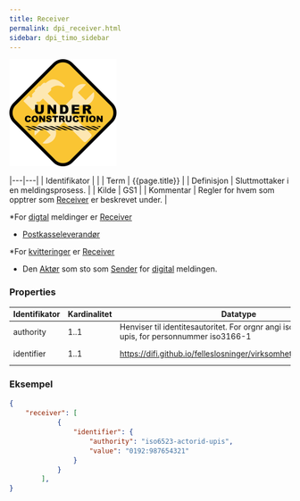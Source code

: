 ```yaml
---
title: Receiver
permalink: dpi_receiver.html
sidebar: dpi_timo_sidebar
---
```


![](/images/dpi/underarbeide.png)

|---|---|
| Identifikator |  |
| Term          | {{page.title}} |
| Definisjon    | Sluttmottaker i en meldingsprosess. |
| Kilde         | GS1 |
| Kommentar     | Regler for hvem som opptrer som [Receiver](dpi_receiver.html) er beskrevet under. |


\*For [digtal](dpi_digital.html) meldinger er
[Receiver](dpi_receiver.html)

  - [Postkasseleverandør](dpi_aktorer.html)

\*For [kvitteringer](dpi_kvitteringer.md) er
[Receiver](dpi_receiver.html)

  - Den [Aktør](dpi_aktorer.html) som sto som [Sender](dpi_sender.html) for [digital](dpi_digital.html) meldingen.

### Properties

| Identifikator | Kardinalitet | Datatype                                                     | Kommentar |
| ------------- | ------------ | ------------------------------------------------------------ | --------- |
| authority     | 1..1         |Henviser til identitesautoritet. For orgnr angi iso6523-actorid-upis, for personnummer iso3166-1| [Peppol ICD List](https://docs.peppol.eu/poacc/billing/3.0/codelist/ICD/)|
| identifier    | 1..1         | https://difi.github.io/felleslosninger/virksomhetsidentifikator.html | Angis i på formen <ICD>:<Organisasjonsnummer>           |

### Eksempel

```json
{
    "receiver": [
            {
                "identifier": {
                    "authority": "iso6523-actorid-upis",
                    "value": "0192:987654321"
                }
            }
        ],
}
```